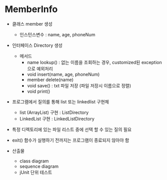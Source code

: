# MemberInfo

- 클래스 member 생성
  - 인스턴스변수 : name, age, phoneNum
  
- 인터페이스 Directory 생성
  - 메서드
    - name lookup() : 없는 이름을 조회하는 경우, customized된 exception 으로 예외처리
    - void insert(name, age, phoneNum)
    - member delete(name)
    - void save() : txt 파일 저장 (파일 저장시 이름으로 정렬)
    - void print() 
    
- 프로그램에서 질의를 통해 list 또는 linkedlist 구현체 
  - list (ArrayList) 구현 : ListDirectory 
  - LinkedList 구현 : LinkedListDirectory 
- 특정 디렉토리에 있는 파일 리스트 중에 선택 할 수 있는 질의 필요
- exit() 함수가 실행하기 전까지는 프로그램이 종료되지 않아야 함
- 산출물
  - class diagram
  - sequence diagram
  - jUnit 단위 테스트
